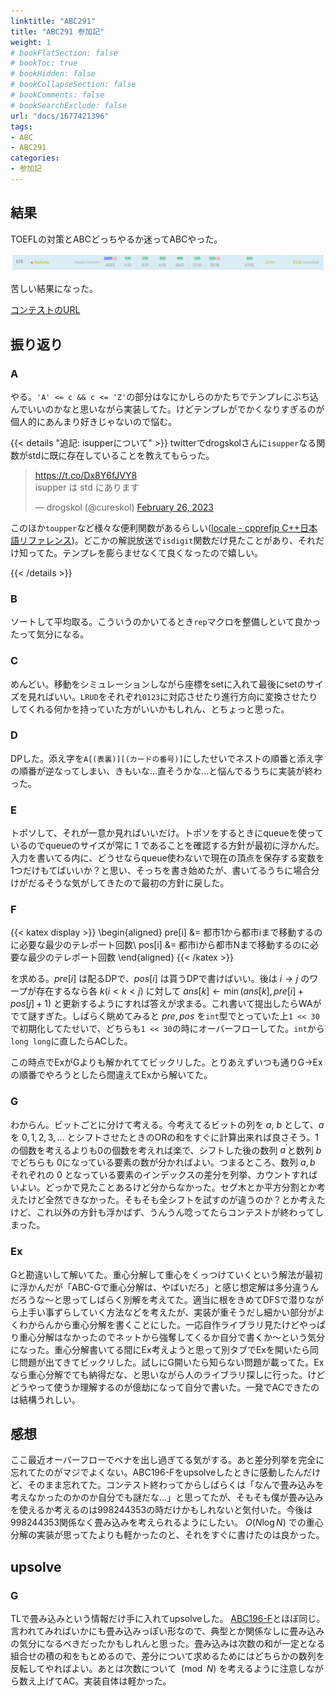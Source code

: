 ```yaml
---
linktitle: "ABC291"
title: "ABC291 参加記"
weight: 1
# bookFlatSection: false
# bookToc: true
# bookHidden: false
# bookCollapseSection: false
# bookComments: false
# bookSearchExclude: false
url: "docs/1677421396"
tags:
- ABC
- ABC291
categories:
- 参加記
---
```


## 結果

TOEFLの対策とABCどっちやるか迷ってABCやった。

![結果](result.png)

苦しい結果になった。

[コンテストのURL](https://atcoder.jp/contests/abc291)

## 振り返り

### A

やる。`'A' <= c && c <= 'Z'`の部分はなにかしらのかたちでテンプレにぶち込んでいいのかなと思いながら実装してた。けどテンプレがでかくなりすぎるのが個人的にあんまり好きじゃないので悩む。

{{< details "追記: isupperについて" >}}
twitterでdrogskolさんに`isupper`なる関数がstdに既に存在していることを教えてもらった。

<blockquote class="twitter-tweet"><p lang="ja" dir="ltr"><a href="https://t.co/Dx8Y6fJVY8">https://t.co/Dx8Y6fJVY8</a><br>isupper は std にあります</p>&mdash; drogskol (@cureskol) <a href="https://twitter.com/cureskol/status/1629968639901470720?ref_src=twsrc%5Etfw">February 26, 2023</a></blockquote> <script async src="https://platform.twitter.com/widgets.js" charset="utf-8"></script>

このほか`toupper`など様々な便利関数があるらしい([locale - cpprefjp C++日本語リファレンス](https://cpprefjp.github.io/reference/locale.html))。どこかの解説放送で`isdigit`関数だけ見たことがあり、それだけ知ってた。テンプレを膨らませなくて良くなったので嬉しい。

{{< /details >}}

### B

ソートして平均取る。こういうのかいてるとき`rep`マクロを整備しといて良かったって気分になる。
### C

めんどい。移動をシミュレーションしながら座標をsetに入れて最後にsetのサイズを見ればいい。`LRUD`をそれぞれ`0123`に対応させたり進行方向に変換させたりしてくれる何かを持っていた方がいいかもしれん、とちょっと思った。
### D

DPした。添え字を`A[(表裏)][(カードの番号)]`にしたせいでネストの順番と添え字の順番が逆なってしまい、きもいな...直そうかな...と悩んでるうちに実装が終わった。
### E

トポソして、それが一意か見ればいいだけ。トポソをするときにqueueを使っているのでqueueのサイズが常に $1$ であることを確認する方針が最初に浮かんだ。入力を書いてる内に、どうせならqueue使わないで現在の頂点を保存する変数を1つだけもてばいいか？と思い、そっちを書き始めたが、書いてるうちに場合分けがだるそうな気がしてきたので最初の方針に戻した。

### F
{{< katex display >}}
\begin{aligned}
    pre[i] &= 都市1から都市iまで移動するのに必要な最少のテレポート回数\\
    pos[i] &= 都市iから都市Nまで移動するのに必要な最少のテレポート回数
\end{aligned}
{{< /katex >}}

を求める。$pre[i]$ は配るDPで、$pos[i]$ は貰うDPで書けばいい。後は $i \rightarrow j$ のワープが存在するなら各 $k (i< k < j)$ に対して  $ans[k] \leftarrow \min(ans[k], pre[i] + pos[j] + 1)$ と更新するようにすれば答えが求まる。これ書いて提出したらWAがでて謎すぎた。しばらく眺めてみると $pre, pos$ を`int`型でとっていた上`1 << 30`で初期化してたせいで、どちらも`1 << 30`の時にオーバーフローしてた。`int`から`long long`に直したらACした。

この時点でExがGよりも解かれててビックリした。とりあえずいつも通りG→Exの順番でやろうとしたら間違えてExから解いてた。

### G
わからん。ビットごとに分けて考える。今考えてるビットの列を $a$, $b$ として、$a$ を $0, 1, 2, 3, ...$ とシフトさせたときのORの和をすぐに計算出来れば良さそう。$1$ の個数を考えるよりも$0$の個数を考えれば楽で、シフトした後の数列 $a^{\prime}$と数列 $b$ でどちらも $0$になっている要素の数が分かればよい。つまるところ、数列 $a, b$ それぞれの $0$ となっている要素のインデックスの差分を列挙、カウントすればいよい。どっかで見たことあるけど分からなかった。セグ木とか平方分割とか考えたけど全然できなかった。そもそも全シフトを試すのが違うのか？とか考えたけど、これ以外の方針も浮かばず、うんうん唸ってたらコンテストが終わってしまった。

### Ex
Gと勘違いして解いてた。重心分解して重心をくっつけていくという解法が最初に浮かんだが「ABC-Gで重心分解は、やばいだろ」と感じ想定解は多分違うんだろうな～と思ってしばらく別解を考えてた。適当に根をきめてDFSで潜りながら上手い事ずらしていく方法などを考えたが、実装が重そうだし細かい部分がよくわからんから重心分解を書くことにした。一応自作ライブラリ見たけどやっぱり重心分解はなかったのでネットから強奪してくるか自分で書くか～という気分になった。重心分解書いてる間にEx考えようと思って別タブでExを開いたら同じ問題が出てきてビックリした。試しにG開いたら知らない問題が載ってた。Exなら重心分解でても納得だな、と思いながら人のライブラリ探しに行った。けどどうやって使うか理解するのが億劫になって自分で書いた。一発でACできたのは結構うれしい。

## 感想
ここ最近オーバーフローでペナを出し過ぎてる気がする。あと差分列挙を完全に忘れてたのがマジでよくない。ABC196-Fをupsolveしたときに感動したんだけど、そのまま忘れてた。コンテスト終わってからしばらくは「なんで畳み込みを考えなかったのかのか自分でも謎だな...」と思ってたが、そもそも僕が畳み込みを使えるか考えるのは$998244353$の時だけかもしれないと気付いた。今後は$998244353$関係なく畳み込みを考えられるようにしたい。
$O(N\log N)$ での重心分解の実装が思ってたよりも軽かったのと、それをすぐに書けたのは良かった。

## upsolve

### G

TLで畳み込みという情報だけ手に入れてupsolveした。
[ABC196-F](https://atcoder.jp/contests/abc196/tasks/abc196_f)とほぼ同じ。言われてみればいかにも畳み込みっぽい形なので、典型とか関係なしに畳み込みの気分になるべきだったかもしれんと思った。畳み込みは次数の和が一定となる組合せの積の和をもとめるので、差分について求めるためにはどちらかの数列を反転してやればよい。あとは次数について $\pmod N$ を考えるように注意しながら数え上げてAC。実装自体は軽かった。